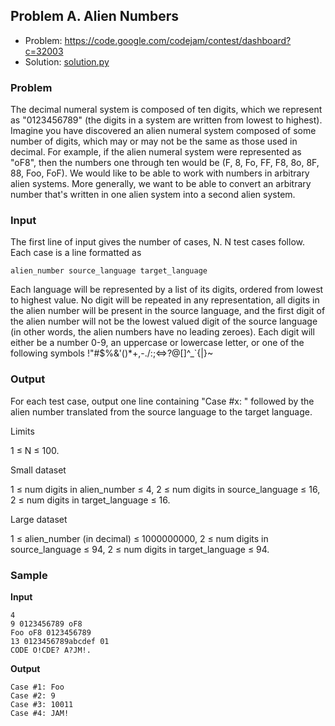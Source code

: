 ## Problem A. Alien Numbers
* Problem: https://code.google.com/codejam/contest/dashboard?c=32003
* Solution: [solution.py](solution.py)

### Problem
The decimal numeral system is composed of ten digits, which we represent as "0123456789" (the digits in a system are written from lowest to highest). Imagine you have discovered an alien numeral system composed of some number of digits, which may or may not be the same as those used in decimal. For example, if the alien numeral system were represented as "oF8", then the numbers one through ten would be (F, 8, Fo, FF, F8, 8o, 8F, 88, Foo, FoF). We would like to be able to work with numbers in arbitrary alien systems. More generally, we want to be able to convert an arbitrary number that's written in one alien system into a second alien system.

### Input

The first line of input gives the number of cases, N. N test cases follow. Each case is a line formatted as

```
alien_number source_language target_language
```

Each language will be represented by a list of its digits, ordered from lowest to highest value. No digit will be repeated in any representation, all digits in the alien number will be present in the source language, and the first digit of the alien number will not be the lowest valued digit of the source language (in other words, the alien numbers have no leading zeroes). Each digit will either be a number 0-9, an uppercase or lowercase letter, or one of the following symbols !"#$%&'()*+,-./:;<=>?@[\]^_`{|}~

### Output

For each test case, output one line containing "Case #x: " followed by the alien number translated from the source language to the target language.

Limits

1 ≤ N ≤ 100.

Small dataset

1 ≤ num digits in alien_number ≤ 4,
2 ≤ num digits in source_language ≤ 16,
2 ≤ num digits in target_language ≤ 16.

Large dataset

1 ≤ alien_number (in decimal) ≤ 1000000000,
2 ≤ num digits in source_language ≤ 94,
2 ≤ num digits in target_language ≤ 94.

### Sample

**Input**
```
4
9 0123456789 oF8
Foo oF8 0123456789
13 0123456789abcdef 01
CODE O!CDE? A?JM!.
```

**Output**
```
Case #1: Foo
Case #2: 9
Case #3: 10011
Case #4: JAM!
```
